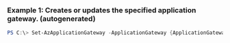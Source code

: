 ### Example 1: Creates or updates the specified application gateway. (autogenerated)
```powershell
PS C:\> Set-AzApplicationGateway -ApplicationGateway {ApplicationGateway}
```


